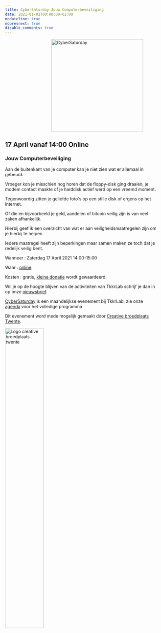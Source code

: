 ```yaml
---
title: CyberSaturday Jouw Computerbeveiliging
date: 2021-01-01T00:00:00+02:00
nodateline: true
noprevnext: true
disable_comments: true
---
```


<img alt="CyberSaturday" src="/images/cyber_saturday.png" width="300px" height="300px" style="margin: 0px 30%;">

## 17 April vanaf 14:00 Online ##

### Jouw Computerbeveiliging

Aan de buitenkant van je computer kan je niet zien wat er allemaal in gebeurd.

Vroeger kon je misschien nog horen dat de floppy-disk ging draaien, je modem contact maakte of je harddisk actief werd op een vreemd moment.

Tegenwoordig zitten je geliefde foto's op een stille disk of ergens op het internet.

Of die en bijvoorbeeld je geld, aandelen of bitcoin veilig zijn is van veel zaken afhankelijk.

Hierbij geef ik een overzicht van wat er aan veiligheidsmaatregelen zijn om je hierbij te helpen.

Iedere maatregel heeft zijn beperkingen maar samen maken ze toch dat je redelijk veilig bent.

 


Wanneer : Zaterdag 17 April 2021 14:00-15:00

Waar : [online](https://bbb.do.speakup.nl/b/dav-fxz-fhn)

Kosten : gratis, [kleine donatie](https://bunq.me/tkkrlab/5/CyberSaturday%20Donatie) wordt gewaardeerd.

Wil je op de hoogte blijven van de activiteiten van TkkrLab schrijf je dan in op onze [nieuwsbrief](http://eepurl.com/gLxrLD).


[CyberSaturday](/cybersaturdays/cybersaturday/) is een maandelijkse evenement bij TkkrLab, zie onze [agenda](/agenda/) voor het volledige programma

Dit evenement word mede mogelijk gemaakt door [Creative broedplaats Twente](http://www.creatievebroedplaatsentwente.nl/).

<img width=50% src="/images/Logo-Creatieve-Broedplaatsen-Twente.jpg"  alt="Logo creative broedplaats twente">